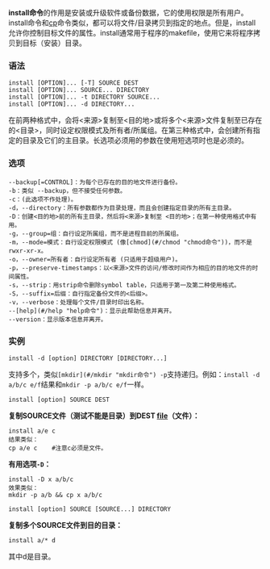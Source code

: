 **install命令**的作用是安装或升级软件或备份数据，它的使用权限是所有用户。install命令和[cp](#/cp "cp命令")命令类似，都可以将文件/目录拷贝到指定的地点。但是，install允许你控制目标文件的属性。install通常用于程序的makefile，使用它来将程序拷贝到目标（安装）目录。

### 语法  

```
install [OPTION]... [-T] SOURCE DEST
install [OPTION]... SOURCE... DIRECTORY
install [OPTION]... -t DIRECTORY SOURCE...
install [OPTION]... -d DIRECTORY...
```

在前两种格式中，会将<来源>复制至<目的地>或将多个<来源>文件复制至已存在的<目录>，同时设定权限模式及所有者/所属组。在第三种格式中，会创建所有指定的目录及它们的主目录。长选项必须用的参数在使用短选项时也是必须的。

### 选项  

```
--backup[=CONTROL]：为每个已存在的目的地文件进行备份。
-b：类似 --backup，但不接受任何参数。
-c：(此选项不作处理)。
-d，--directory：所有参数都作为目录处理，而且会创建指定目录的所有主目录。
-D：创建<目的地>前的所有主目录，然后将<来源>复制至 <目的地>；在第一种使用格式中有用。
-g，--group=组：自行设定所属组，而不是进程目前的所属组。
-m，--mode=模式：自行设定权限模式 (像[chmod](#/chmod "chmod命令"))，而不是rwxr-xr-x。
-o，--owner=所有者：自行设定所有者 (只适用于超级用户)。
-p，--preserve-timestamps：以<来源>文件的访问/修改时间作为相应的目的地文件的时间属性。
-s，--strip：用strip命令删除symbol table，只适用于第一及第二种使用格式。
-S，--suffix=后缀：自行指定备份文件的<后缀>。
-v，--verbose：处理每个文件/目录时印出名称。
--[help](#/help "help命令")：显示此帮助信息并离开。
--version：显示版本信息并离开。
```

### 实例  

```
install -d [option] DIRECTORY [DIRECTORY...]
```

支持多个，类似`[mkdir](#/mkdir "mkdir命令") -p`支持递归。例如：`install -d a/b/c e/f`结果和`mkdir -p a/b/c e/f`一样。

```
install [option] SOURCE DEST
```

**复制SOURCE文件（测试不能是目录）到DEST [file](#/file "file命令")（文件）：**

```
install a/e c
结果类似：
cp a/e c    #注意c必须是文件。
```

**有用选项`-D`：**

```
install -D x a/b/c
效果类似：
mkdir -p a/b && cp x a/b/c
```

```
install [option] SOURCE [SOURCE...] DIRECTORY
```

**复制多个SOURCE文件到目的目录：**

```
install a/* d
```

其中d是目录。
